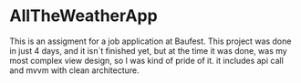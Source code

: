 # AllTheWeatherApp
This is an assigment for a job application at Baufest.
This project was done in just 4 days, and it isn´t finished yet, but at the time it was done, was my most complex view design, so I was kind of pride of it.
it includes api call and mvvm with clean architecture.

